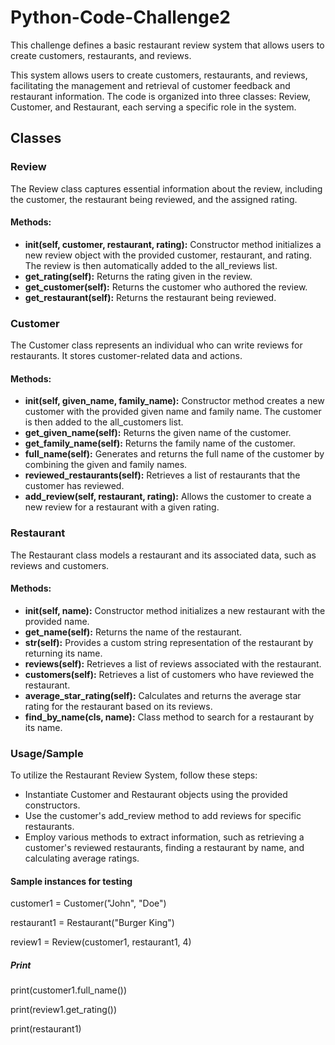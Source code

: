 # Python-Code-Challenge2

This challenge defines a basic restaurant review system that allows users to create customers, restaurants, and reviews.

This system allows users to create customers, restaurants, and reviews, facilitating the management and retrieval of customer feedback and restaurant information. The code is organized into three classes: Review, Customer, and Restaurant, each serving a specific role in the system.

## Classes

### Review

The Review class captures essential information about the review, including the customer, the restaurant being reviewed, and the assigned rating. 
#### Methods:

- **__init__(self, customer, restaurant, rating):** Constructor method initializes a new review object with the provided customer, restaurant, and rating. The review is then automatically added to the all_reviews list.
- **get_rating(self):** Returns the rating given in the review.
- **get_customer(self):** Returns the customer who authored the review.
- **get_restaurant(self):** Returns the restaurant being reviewed.

### Customer

The Customer class represents an individual who can write reviews for restaurants. It stores customer-related data and actions. 

#### Methods:

- **__init__(self, given_name, family_name):** Constructor method creates a new customer with the provided given name and family name. The customer is then added to the all_customers list.
- **get_given_name(self):** Returns the given name of the customer.
- **get_family_name(self):** Returns the family name of the customer.
- **full_name(self):** Generates and returns the full name of the customer by combining the given and family names.
- **reviewed_restaurants(self):** Retrieves a list of restaurants that the customer has reviewed.
- **add_review(self, restaurant, rating):** Allows the customer to create a new review for a restaurant with a given rating.

### Restaurant
The Restaurant class models a restaurant and its associated data, such as reviews and customers. 

#### Methods:

- **__init__(self, name):** Constructor method initializes a new restaurant with the provided name.
- **get_name(self):** Returns the name of the restaurant.
- **__str__(self):** Provides a custom string representation of the restaurant by returning its name.
- **reviews(self):** Retrieves a list of reviews associated with the restaurant.
- **customers(self):** Retrieves a list of customers who have reviewed the restaurant.
- **average_star_rating(self):** Calculates and returns the average star rating for the restaurant based on its reviews.
- **find_by_name(cls, name):** Class method to search for a restaurant by its name.

### Usage/Sample

To utilize the Restaurant Review System, follow these steps:

- Instantiate Customer and Restaurant objects using the provided constructors.
- Use the customer's add_review method to add reviews for specific restaurants.
- Employ various methods to extract information, such as retrieving a customer's reviewed restaurants, finding a restaurant by name, and calculating average ratings.

#### Sample instances for testing

customer1 = Customer("John", "Doe")

restaurant1 = Restaurant("Burger King")

review1 = Review(customer1, restaurant1, 4)

##### Print
print(customer1.full_name())

print(review1.get_rating())

print(restaurant1)
